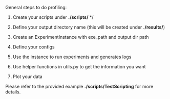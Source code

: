 General steps to do profiling:

1. Create your scripts under **./scripts/** */

2. Define your output directory name (this will be created under **./results/**)

3. Create an ExperimentInstance with exe_path and output dir path

4. Define your configs

5. Use the instance to run experiments and generates logs

6. Use helper functions in utils.py to get the information you want

7. Plot your data

Please refer to the provided example **./scripts/TestScripting** for more details.
